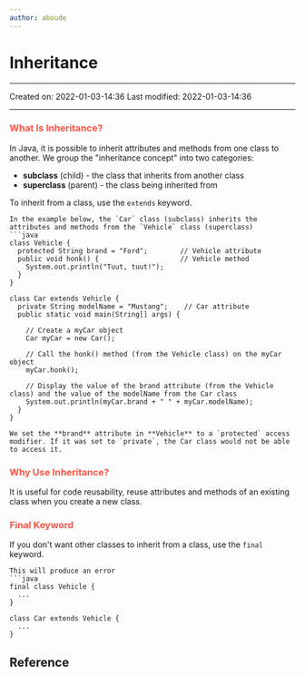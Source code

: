 ```yaml
---
author: aboude
---
```

# Inheritance
___

Created on: 2022-01-03-14:36
Last modified: 2022-01-03-14:36

___
### <span style="color: #ff5545;text-transform: capitalize;">What is inheritance?</span>
In Java, it is possible to inherit attributes and methods from one class to another. We group the "inheritance concept" into two categories:

-   **subclass** (child) - the class that inherits from another class
-   **superclass** (parent) - the class being inherited from

To inherit from a class, use the `extends` keyword.
```ad-example
In the example below, the `Car` class (subclass) inherits the attributes and methods from the `Vehicle` class (superclass)
```java
class Vehicle {
  protected String brand = "Ford";        // Vehicle attribute
  public void honk() {                    // Vehicle method
    System.out.println("Tuut, tuut!");
  }
}

class Car extends Vehicle {
  private String modelName = "Mustang";    // Car attribute
  public static void main(String[] args) {

    // Create a myCar object
    Car myCar = new Car();

    // Call the honk() method (from the Vehicle class) on the myCar object
    myCar.honk();

    // Display the value of the brand attribute (from the Vehicle class) and the value of the modelName from the Car class
    System.out.println(myCar.brand + " " + myCar.modelName);
  }
}
```
```ad-note
We set the **brand** attribute in **Vehicle** to a `protected` access modifier. If it was set to `private`, the Car class would not be able to access it.
```
### <span style="color: #ff5545;text-transform: capitalize;">Why use inheritance?</span>
It is useful for code reusability, reuse attributes and methods of an existing class when you create a new class.
### <span style="color: #ff5545;text-transform: capitalize;">Final keyword</span>
If you don't want other classes to inherit from a class, use the `final` keyword.
```ad-Dont
This will produce an error
```java
final class Vehicle {
  ...
}

class Car extends Vehicle {
  ...
}
```
## Reference